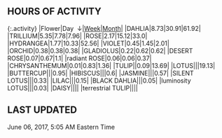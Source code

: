 
## HOURS OF ACTIVITY

{:.activity}
|<span class="activity_header">Flower</span>|<span class="activity_header activity_col1 activity_sorted">Day &nbsp;&darr;</span>|<span class="activity_header activity_col2"><a href="https://tankpit-flowers.github.io/activity-week">Week</a></span>|<span class="activity_header activity_col3"><a href="https://tankpit-flowers.github.io/activity-month">Month</a></span>|
|<span class="red">DAHLIA</span><span class="awards-container"><span class="awards-sprite a0-3"></span><span class="awards-sprite a1-1"></span><span class="awards-sprite a3-1"></span><span class="awards-sprite a5-2"></span></span>|<span class="activity activity_col1 activity_sorted">8.73</span>|<span class="activity activity_col2">30.91</span>|<span class="activity activity_col3">61.92</span>|
|<span class="red">TRILLIUM</span><span class="awards-container"><span class="awards-sprite a0-3"></span><span class="awards-sprite a4-3"></span><span class="awards-sprite a5-2"></span><span class="awards-sprite a7-1"></span></span>|<span class="activity activity_col1 activity_sorted">5.35</span>|<span class="activity activity_col2">7.78</span>|<span class="activity activity_col3">7.96</span>|
|<span class="red">ROSE</span><span class="awards-container"><span class="awards-sprite a0-3"></span><span class="awards-sprite a1-1"></span><span class="awards-sprite a2-2"></span><span class="awards-sprite a3-2"></span><span class="awards-sprite a5-2"></span><span class="awards-sprite a7-1"></span><span class="awards-sprite a8-1"></span></span>|<span class="activity activity_col1 activity_sorted">2.17</span>|<span class="activity activity_col2">15.12</span>|<span class="activity activity_col3">33.0</span>|
|<span class="red">HYDRANGEA</span><span class="awards-container"><span class="awards-sprite a0-3"></span><span class="awards-sprite a5-3"></span></span>|<span class="activity activity_col1 activity_sorted">1.77</span>|<span class="activity activity_col2">10.33</span>|<span class="activity activity_col3">52.56</span>|
|<span class="red">VIOLET</span><span class="awards-container"><span class="awards-sprite a0-1"></span><span class="awards-sprite a5-2"></span></span>|<span class="activity activity_col1 activity_sorted">0.45</span>|<span class="activity activity_col2">1.45</span>|<span class="activity activity_col3">2.01</span>|
|<span class="red">ORCHID</span><span class="awards-container"><span class="awards-sprite a0-3"></span></span>|<span class="activity activity_col1 activity_sorted">0.38</span>|<span class="activity activity_col2">0.38</span>|<span class="activity activity_col3">0.38</span>|
|<span class="red">GLADIOLUS</span><span class="awards-container"><span class="awards-sprite a0-3"></span><span class="awards-sprite a2-2"></span><span class="awards-sprite a3-1"></span><span class="awards-sprite a5-3"></span></span>|<span class="activity activity_col1 activity_sorted">0.22</span>|<span class="activity activity_col2">0.62</span>|<span class="activity activity_col3">0.62</span>|
|<span class="orange">DESERT ROSE</span><span class="awards-container"><span class="awards-sprite a0-3"></span><span class="awards-sprite a5-3"></span></span>|<span class="activity activity_col1 activity_sorted">0.07</span>|<span class="activity activity_col2">0.67</span>|<span class="activity activity_col3">1.1</span>|
|<span class="purple">radiant ROSE</span><span class="awards-container"><span class="awards-sprite a0-3"></span><span class="awards-sprite a5-2"></span></span>|<span class="activity activity_col1 activity_sorted">0.06</span>|<span class="activity activity_col2">0.06</span>|<span class="activity activity_col3">0.37</span>|
|<span class="red">CHRYSANTHEMUM</span><span class="awards-container"><span class="awards-sprite a0-3"></span><span class="awards-sprite a5-3"></span></span>|<span class="activity activity_col1 activity_sorted">0.01</span>|<span class="activity activity_col2">0.83</span>|<span class="activity activity_col3">1.36</span>|
|<span class="red">TULIP</span><span class="awards-container"><span class="awards-sprite a0-3"></span><span class="awards-sprite a1-1"></span><span class="awards-sprite a2-1"></span><span class="awards-sprite a3-1"></span><span class="awards-sprite a5-1"></span></span>|<span class="activity activity_col1 activity_sorted"></span>|<span class="activity activity_col2">0.09</span>|<span class="activity activity_col3">13.69</span>|
|<span class="red">LOTUS</span><span class="awards-container"><span class="awards-sprite a0-3"></span><span class="awards-sprite a1-3"></span><span class="awards-sprite a2-2"></span><span class="awards-sprite a3-2"></span><span class="awards-sprite a5-2"></span></span>|<span class="activity activity_col1 activity_sorted"></span>|<span class="activity activity_col2"></span>|<span class="activity activity_col3">19.13</span>|
|<span class="red">BUTTERCUP</span><span class="awards-container"><span class="awards-sprite a0-3"></span></span>|<span class="activity activity_col1 activity_sorted"></span>|<span class="activity activity_col2"></span>|<span class="activity activity_col3">0.95</span>|
|<span class="red">HIBISCUS</span><span class="awards-container"><span class="awards-sprite a0-3"></span><span class="awards-sprite a1-1"></span><span class="awards-sprite a2-1"></span><span class="awards-sprite a3-1"></span><span class="awards-sprite a5-1"></span></span>|<span class="activity activity_col1 activity_sorted"></span>|<span class="activity activity_col2"></span>|<span class="activity activity_col3">0.6</span>|
|<span class="red">JASMINE</span><span class="awards-container"><span class="awards-sprite a0-3"></span><span class="awards-sprite a5-1"></span></span>|<span class="activity activity_col1 activity_sorted"></span>|<span class="activity activity_col2"></span>|<span class="activity activity_col3">0.57</span>|
|<span class="orange">SILENT LOTUS</span><span class="awards-container"><span class="awards-sprite a0-3"></span><span class="awards-sprite a5-2"></span></span>|<span class="activity activity_col1 activity_sorted"></span>|<span class="activity activity_col2"></span>|<span class="activity activity_col3">0.33</span>|
|<span class="red">LILAC</span><span class="awards-container"><span class="awards-sprite a0-3"></span><span class="awards-sprite a5-2"></span></span>|<span class="activity activity_col1 activity_sorted"></span>|<span class="activity activity_col2"></span>|<span class="activity activity_col3">0.15</span>|
|<span class="orange">BLACK DAHLIA</span><span class="awards-container"><span class="awards-sprite a0-2"></span></span>|<span class="activity activity_col1 activity_sorted"></span>|<span class="activity activity_col2"></span>|<span class="activity activity_col3">0.05</span>|
|<span class="purple">luminosity LOTUS</span><span class="awards-container"><span class="awards-sprite a5-1"></span></span>|<span class="activity activity_col1 activity_sorted"></span>|<span class="activity activity_col2"></span>|<span class="activity activity_col3">0.03</span>|
|<span class="red">DAISY</span><span class="awards-container"><span class="awards-sprite a0-3"></span><span class="awards-sprite a5-2"></span></span>|<span class="activity activity_col1 activity_sorted"></span>|<span class="activity activity_col2"></span>|<span class="activity activity_col3"></span>|
|<span class="purple">terrestrial TULIP</span><span class="awards-container"><span class="awards-sprite a0-1"></span><span class="awards-sprite a5-3"></span></span>|<span class="activity activity_col1 activity_sorted"></span>|<span class="activity activity_col2"></span>|<span class="activity activity_col3"></span>|

## LAST UPDATED

<span class="last_updated">June 06, 2017, 5:05 AM Eastern Time</span>